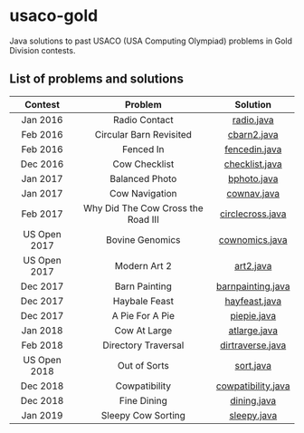 # usaco-gold
Java solutions to past USACO (USA Computing Olympiad) problems in Gold Division
contests.

## List of problems and solutions

| Contest | Problem | Solution |
|:---------:|:--------:|:---------:|
|Jan 2016 | Radio Contact | [radio.java](src/jan_2016/radio.java) |
|Feb 2016 | Circular Barn Revisited | [cbarn2.java](src/feb_2016/cbarn2.java) |
|Feb 2016 | Fenced In | [fencedin.java](src/feb_2016/fencedin.java) |
|Dec 2016 | Cow Checklist | [checklist.java](src/dec_2016/checklist.java) |
|Jan 2017 | Balanced Photo | [bphoto.java](src/jan_2017/bphoto.java) |
|Jan 2017 | Cow Navigation | [cownav.java](src/jan_2017/cownav.java) |
|Feb 2017 | Why Did The Cow Cross the Road III | [circlecross.java](src/feb_2017/circlecross.java) |
|US Open 2017 | Bovine Genomics| [cownomics.java](src/us_open_2017/cownomics.java) |
|US Open 2017 | Modern Art 2| [art2.java](src/us_open_2017/art2.java) |
|Dec 2017 | Barn Painting | [barnpainting.java](src/dec_2017/barnpainting.java) |
|Dec 2017 | Haybale Feast | [hayfeast.java](src/dec_2017/hayfeast.java) |
|Dec 2017 | A Pie For A Pie | [piepie.java](src/dec_2017/piepie.java) |
|Jan 2018 | Cow At Large | [atlarge.java](src/jan_2018/atlarge.java) | 
|Feb 2018 | Directory Traversal | [dirtraverse.java](src/feb_2018/dirtraverse.java)
|US Open 2018 | Out of Sorts | [sort.java](src/us_open_2018/sort.java) |
|Dec 2018 | Cowpatibility |[cowpatibility.java](src/dec_2018/cowpatibility.java)|
|Dec 2018 | Fine Dining |[dining.java](src/dec_2018/dining.java)
|Jan 2019 | Sleepy Cow Sorting | [sleepy.java](src/jan_2019/sleepy.java)
